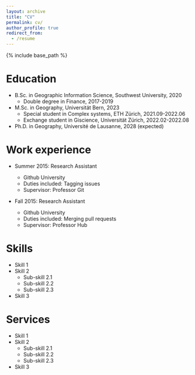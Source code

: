 ```yaml
---
layout: archive
title: "CV"
permalink: cv/
author_profile: true
redirect_from:
  - /resume
---
```


{% include base_path %}

Education
======
* B.Sc. in Geographic Information Science, Southwest University, 2020
    * Double degree in Finance, 2017-2019
* M.Sc. in Geography, Universität Bern, 2023
    * Special student in Complex systems, ETH Zürich, 2021.09-2022.06
    * Exchange student in Giscience, Universität Zürich, 2022.02-2022.08
* Ph.D. in Geography, Université de Lausanne, 2028 (expected)

Work experience
======
* Summer 2015: Research Assistant
  * Github University
  * Duties included: Tagging issues
  * Supervisor: Professor Git

* Fall 2015: Research Assistant
  * Github University
  * Duties included: Merging pull requests
  * Supervisor: Professor Hub
  
Skills
======
* Skill 1
* Skill 2
  * Sub-skill 2.1
  * Sub-skill 2.2
  * Sub-skill 2.3
* Skill 3

Services
======
* Skill 1
* Skill 2
  * Sub-skill 2.1
  * Sub-skill 2.2
  * Sub-skill 2.3
* Skill 3
